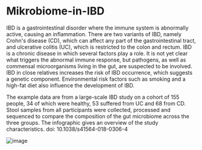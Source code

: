 # Mikrobiome-in-IBD
IBD is a gastrointestinal disorder where the immune system is abnormally active, causing an inflammation. There are two variants of IBD, namely Crohn's disease (CD), which can affect any part of the gastrointestinal tract, and ulcerative colitis (UC), which is restricted to the colon and rectum. IBD is a chronic disease in which several factors play a role. It is not yet clear what triggers the abnormal immune response, but pathogens, as well as commensal microorganisms living in the gut, are suspected to be involved. IBD in close relatives increases the risk of IBD occurrence, which suggests a genetic component. Environmental risk factors such as smoking and a high-fat diet also influence the development of IBD.

The example data are from a large-scale IBD study on a cohort of 155 people, 34 of which were healthy, 53 suffered from UC and 68 from CD. Stool samples from all participants were collected, processed and sequenced to compare the composition of the gut microbiome across the three groups. The infographic gives an overview of the study characteristics.
doi: 10.1038/s41564-018-0306-4

![image](https://user-images.githubusercontent.com/76582575/225852474-725aca8c-c3f7-4c11-b37c-c81f63acbdc6.png)
